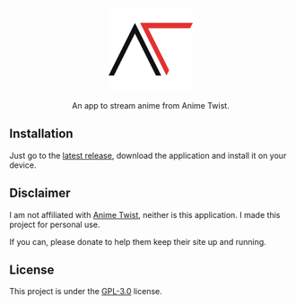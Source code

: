 <p align="center">
  <img src="https://raw.githubusercontent.com/Matheus-0/Anime-Twist/master/.github/logo.png" width="150" />
</p>

<p align="center">An app to stream anime from Anime Twist.</p>

## Installation

Just go to the [latest release](https://github.com/Matheus-0/Anime-Twist/releases/latest), download the application and install it on your device.

## Disclaimer

I am not affiliated with [Anime Twist](https://twist.moe/), neither is this application. I made this project for personal use.

If you can, please donate to help them keep their site up and running.

## License

This project is under the [GPL-3.0](LICENSE.md) license.
